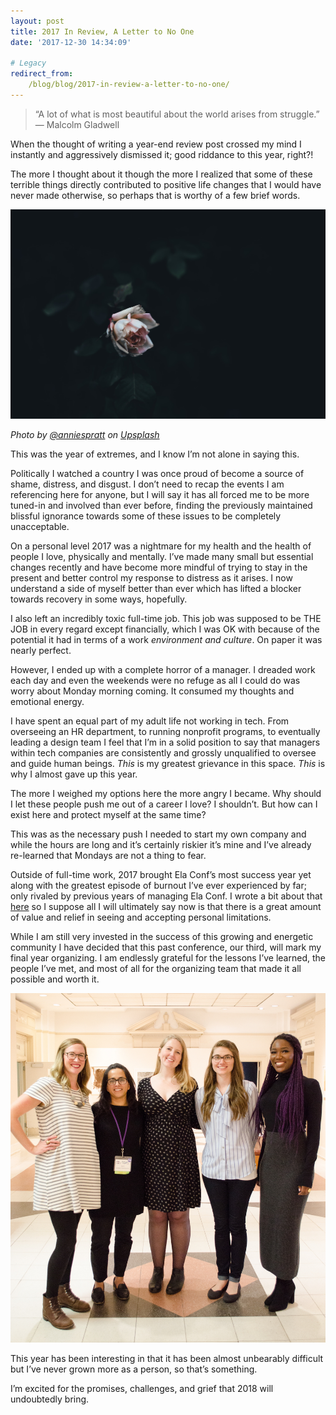 ```yaml
---
layout: post
title: 2017 In Review, A Letter to No One
date: '2017-12-30 14:34:09'

# Legacy
redirect_from:
    /blog/blog/2017-in-review-a-letter-to-no-one/
---
```


<blockquote>“A lot of what is most beautiful about the world arises from struggle.”<br>
— Malcolm Gladwell</blockquote>

When the thought of writing a year-end review post crossed my mind I instantly and aggressively dismissed it; good riddance to this year, right?!

The more I thought about it though the more I realized that some of these terrible things directly contributed to positive life changes that I would have never made otherwise, so perhaps that is worthy of a few brief words.

![A photo of a blossoming flower in darkness by Annie Spratt](/content/2017/12/annie-spratt-260377-2.jpg)
<em><figcaption>Photo by <a href="https://unsplash.com/@anniespratt">@anniespratt</a> on <a href="https://unsplash.com/">Upsplash</a></figcaption></em>

This was the year of extremes, and I know I’m not alone in saying this.  

Politically I watched a country I was once proud of become a source of shame, distress, and disgust. I don’t need to recap the events I am referencing here for anyone, but I will say it has all forced me to be more tuned-in and involved than ever before, finding the previously maintained blissful ignorance towards some of these issues to be completely unacceptable.  

On a personal level 2017 was a nightmare for my health and the health of people I love, physically and mentally. I’ve made many small but essential changes recently and have become more mindful of trying to stay in the present and better control my response to distress as it arises. I now understand a side of myself better than ever which has lifted a blocker towards recovery in some ways, hopefully.

I also left an incredibly toxic full-time job. This job was supposed to be THE JOB in every regard except financially, which I was OK with because of the potential it had in terms of a work *environment and culture*. On paper it was nearly perfect.

However, I ended up with a complete horror of a manager. I dreaded work each day and even the weekends were no refuge as all I could do was worry about Monday morning coming. It consumed my thoughts and emotional energy.

I have spent an equal part of my adult life not working in tech. From overseeing an HR department, to running nonprofit programs, to eventually leading a design team I feel that I’m in a solid position to say that managers within tech companies are consistently and grossly unqualified to oversee and guide human beings. *This* is my greatest grievance in this space. *This* is why I almost gave up this year.   

The more I weighed my options here the more angry I became. Why should I let these people push me out of a career I love? I shouldn’t. But how can I exist here and protect myself at the same time?

This was as the necessary push I needed to start my own company and while the hours are long and it’s certainly riskier it’s mine and I’ve already re-learned that Mondays are not a thing to fear.

Outside of full-time work, 2017 brought Ela Conf’s most success year yet along with the greatest episode of burnout I’ve ever experienced by far; only rivaled by previous years of managing Ela Conf. I wrote a bit about that [here](http://jonibologna.com/untitled/) so I suppose all I will ultimately say now is that there is a great amount of value and relief in seeing and accepting personal limitations.

While I am still very invested in the success of this growing and energetic community I have decided that this past conference, our third, will mark my final year organizing. I am endlessly grateful for the lessons I’ve learned, the people I’ve met, and most of all for the organizing team that made it all possible and worth it.

![A photo of the five Ela Conf organizers at the 2017 event](/content/2017/12/ela-organizers-1.jpg)

This year has been interesting in that it has been almost unbearably difficult but I’ve never grown more as a person, so that’s something.

I’m excited for the promises, challenges, and grief that 2018 will undoubtedly bring.
